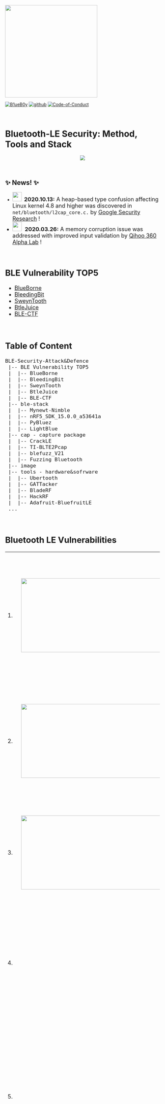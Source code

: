 <div align="left">
	<img border=0 src="logo.jpg" width="300">
</div>
<p align="left">
  <a href="https://github.com/Charmve/BLE-Security-Attack-Defence"><img src="https://img.shields.io/badge/👓-B1ueB0y-blue" alt="B1ueB0y"></a>
  <a href="https://github.com/Charmve"><img src="https://img.shields.io/badge/Github-Charmve-lightblue" alt="github"></a>
  <a href="./Code-of-Conduct.md"><img src="https://img.shields.io/badge/Licence-GPL-green" alt="Code-of-Conduct"></a>
</p>
<br>

# Bluetooth-LE Security: Method, Tools and Stack


<p align="center"><img border=0 src="profile.jpg"><br></p>
<br>


## ✨ News! ✨

- <img width="30" height="30" src="image/BlackHat.jpg">&nbsp;&nbsp;<font size="4"><b>2020.10.13:</b> A heap-based type confusion affecting Linux kernel 4.8 and higher was discovered in ``net/bluetooth/l2cap_core.c.`` by <a href="https://github.com/google/security-research" target="_blank">Google Security Research</a> !<br>
- <img width="30" height="30" src="https://static.leiphone.com/uploads/new/images/20200326/5e7c5dc11daa1.png?imageView2/2/w/740">&nbsp;&nbsp;<font size="4"><b>2020.03.26:</b> A memory corruption issue was addressed with improved input validation by <a href="https://www.leiphone.com/news/202003/gENc7OITqoxKchYo.html" target="_blank">Qihoo 360 Alpha Lab</a> !
<br>

## BLE Vulnerability TOP5
- <a href="./01_BlueBorne" target="_blank">BlueBorne</a>
- <a href="./02_BleedingBit" target="_blank">BleedingBit</a>
- <a href="./03_SweynTooth" target="_blank">SweynTooth</a>
- <a href="./04_BtleJuice" target="_blank">BtleJuice</a>
- <a href="./05_BLE-CTF" target="_blank">BLE-CTF</a>
<br>

## Table of Content
```
BLE-Security-Attack&Defence
 |-- BLE Vulnerability TOP5
 |  |-- BlueBorne
 |  |-- BleedingBit
 |  |-- SweynTooth
 |  |-- BtleJuice
 |  |-- BLE-CTF
 |-- ble-stack
 |  |-- Mynewt-Nimble
 |  |-- nRF5_SDK_15.0.0_a53641a
 |  |-- PyBluez
 |  |-- LightBlue
 |-- cap - capture package
 |  |-- CrackLE
 |  |-- TI-BLTE2Pcap
 |  |-- blefuzz_V21
 |  |-- Fuzzing Bluetooth
 |-- image
 |-- tools - hardware&sofrware
 |  |-- Ubertooth
 |  |-- GATTacker
 |  |-- BladeRF
 |  |-- HackRF
 |  |-- Adafruit-BluefruitLE
 ...
```
<br>

## Bluetooth LE Vulnerabilities

<table>
	<tr>
		<td><font size="4">1.</font></td>
		<td><center><a href="https://www.youtube.com/watch?v=WWQTlogqF1I" target="_blank"><img src="https://res.cloudinary.com/marcomontalbano/image/upload/v1601457791/video_to_markdown/images/youtube--WWQTlogqF1I-c05b58ac6eb4c4700831b2b3070cd403.jpg" alt="BlueBorne: A New Class of Airborne Attacks that can Remotely Compromise Any Linux/IoT Device" width="6816" height="240" /></a></center></td>
		<td>
			<p align="center"><b>BlueBorne</b>: A New Class of Airborne Attacks that can Remotely Compromise Any Linux/IoT Device
			<br>
			<b>Ben Seri</b> & <b>Gregory Vishnepolsky </b></p>
			<p align="left"><font size =2>In this talk we will present the ramifications of airborne attacks, which bypass all current security measures and provide hackers with a contagious attack, capable of jumping over "air-gapped" networks...</font></p>
			<p align="center"><img width="30" height="30" src="image/BlackHat.jpg"> Black Hat 2017
			<br>
			[<b><a href="https://www.armis.com/blueborne/" target="_blank">PDF</a></b> | <a href="https://github.com/Charmve/BLE-Security-Attack-Defence/tree/master/01_BlueBorne" target="_blank"><b>Project Page</b></a> |  <a href="https://www.youtube.com/watch?v=WWQTlogqF1I" target="_blank"><b>Video</b></a>  |  <a href="https://github.com/marsyy/littl_tools/tree/master/bluetooth" target="_blank"><b>PoC</b></a>]
			</p>
		</td>
	</tr>
	<tr>
		<td><font size="4">2.</font></td>
		<td><center><a href="https://www.youtube.com/watch?v=G08fh5Sa7TU" target="_blank"><img src="https://img-blog.csdnimg.cn/img_convert/127a037eb210b12e714618610e1b9697.png" alt="BtleJuice: the Bluetooth Smart Man In The Middle Framework by Damiel Cauquil" width="6816" height="240" /></a></center></td>
		<td>
			<p align="center"><b>BtleJuice</b>: the Bluetooth Smart Man In The Middle Framework 
			<br>
			<b>Damiel Cauquil</p></b>
			<p align="left" ><font size =2>A lot of Bluetooth Low Energy capable devices are spread since the last few years, offering a brand new way to compromise many “smart” objects: fitness wristbands, smart locks and padlocks and even healthcare devices. But this protocol poses some new challenges...</font>
			</p>
			<p align="center"><i><img width="30" height="30" src="image/DEFCON.jpg"> DefConference 2016 (<b>DEFCOON</b>) </i>
			<br>
			[<a href="https://www.youtube.com/watch?v=G08fh5Sa7TU" target="_blank"><b>Video</b></a> | <a href="https://speakerdeck.com/virtualabs/btlejuice-the-bluetooth-smart-mitm-framework?slide=40" target="_blank"><b>PDF</b></a> | <a href="https://github.com/Charmve/BLE-Security-Attack-Defence/tree/master/04_BtleJuice" target="_blank"><b>Project Page</b></a>]</p>
		</td>
	</tr>
	<tr>
		<td><font size="4">3.</font></td>
		<td><center><a href="https://www.youtube.com/watch?v=VHJfd9h6G2s" target="_blank"><img src="https://res.cloudinary.com/marcomontalbano/image/upload/v1601457995/video_to_markdown/images/youtube--VHJfd9h6G2s-c05b58ac6eb4c4700831b2b3070cd403.jpg" alt="Damien virtualabs Cauquil - You had better secure your BLE devices" width="6816" height="240" /></a></center></td>
		<td>
			<p align="center">You had better secure your BLE devices 
			<br>
			<b>Damiel Cauquil</b> </p>
			<p align="left"><font size =2>Sniffing and attacking Bluetooth Low Energy devices has always been a real pain. Proprietary tools do the job but cannot be tuned to fit our offensive needs, while opensource tools work sometimes, ... <br></p>
			<p align="center"><i><img width="30" height="30" src="image/DEFCON.jpg"> DefConference 2018 (<b>DEFCOON26</b>) </i>
			<br>
			[<b><a href="https://github.com/Charmve/BLE-Security-Attack-Defence/tree/master/04_BtleJuice" target="_blank">PDF</a></b> | <a href="https://github.com/Charmve/BLE-Security-Attack-Defence/tree/master/04_BtleJuice" target="_blank"><b>Project Page</b></a> | <a href="https://www.youtube.com/watch?v=VHJfd9h6G2s" target="_blank"><b>Video</b></a>]</p>
		</td>
	</tr>
	<tr>
		<td><font size="4">4.</font></td>
		<td><center><a href="https://www.youtube.com/embed/D5FIIqLWtYw?list=PLKV_4pHyTj0GUtdyOZotJJFwsjHbBT83l" target="_blank"><img src="https://res.cloudinary.com/marcomontalbano/image/upload/v1601458076/video_to_markdown/images/youtube--D5FIIqLWtYw-c05b58ac6eb4c4700831b2b3070cd403.jpg" alt="BLEEDINGBIT - Takeover of Aruba Access Point Access Point 325" width="3408" height="240" /></a></center></td>
		<td>
			<p align="center"><b>BLEEDINGBIT </b>- Takeover of Aruba Access Point Access Point 325 
			<br>
			<b>Armis</b></p>
			<p align="left" ><font size =2>In this demo, Armis will demonstrate the takeover of an Aruba Access Point Access Point 325 using a TI cc2540 BLE chip. For more information, please visit https://armis.com/bleedingbit.</font></p>
			<p align="center"><i><img width="30" height="30" src="image/armis.jpg"> BLEEDINGBIT RCE vulnerability (CVE-2018-16986) </i>
			<br>
			[<b><a href="https://www.armis.com/bleedingbit/" target="_blank">PDF</a></b> | <a href="https://github.com/Charmve/BLE-Security-Attack-Defence/tree/master/02_BLEEDINGBIT" target="_blank"><b>Project Page</b></a> | <a href="https://www.youtube.com/watch?v=D5FIIqLWtYw&list=PLKV_4pHyTj0GUtdyOZotJJFwsjHbBT83l&index=2" target="_blank"><b>Video</b></a>]</p>
		</td>
	</tr>
	<tr>
		<td><font size="4">5.</font></td>
		<td><center><a href="https://www.youtube.com/embed/oty1yTdsEXs" target="_blank"><img src="https://res.cloudinary.com/marcomontalbano/image/upload/v1601458144/video_to_markdown/images/youtube--oty1yTdsEXs-c05b58ac6eb4c4700831b2b3070cd403.jpg" alt="SweynTooth: Unleashing Mayhem over Bluetooth Low Energy" width="3408" height="240" /></a></center></td>
		<td>
			<p align="center"><b>SweynTooth</b>: Unleashing Mayhem over Bluetooth Low Energy 
			<br>
			<b>Matheus E. Garbelini</b></p>
			<p align="left" ><font size =2>The Bluetooth Low Energy (BLE) is a promising short-range communication technology for Internet-of-Things (IoT) with reduced energy consumption. Vendors implement BLE protocols in their manufactured devices compliant to Bluetooth Core Specification. Recently, several vulnerabilities were discovered in the BLE protocol ...</font>
			</p>
			<p align="center"><i><img width="30" height="30" src="image/USENIX.jpg"> <b>USENIX Security 20</b></i>
			<br>
			[<b><a href="https://www.usenix.org/conference/atc20/presentation/garbelini" target="_blank">PDF</a></b> | <a href="https://github.com/Charmve/BLE-Security-Attack-Defence/tree/master/03_SweynTooth" target="_blank"><b>Code</b></a> | <a href="https://asset-group.github.io/disclosures/sweyntooth/" target="_blank"><b>Project Page</b></a>  | <a href="https://www.youtube.com/watch?v=oty1yTdsEXs" target="_blank"><b>Video</b></a> | <a href="https://www.usenix.org/system/files/atc20-paper43-slides-garbelini.pdf" target="_blank"><b>Slides</b></a>]</p>
		</td>
	</tr>
	<tr>
		<td><font size="4">6.</font></td>
		<td><center><a href="https://www.youtube.com/embed/wIWZaSZsRc8" target="_blank"><img src="https://res.cloudinary.com/marcomontalbano/image/upload/v1601458197/video_to_markdown/images/youtube--wIWZaSZsRc8-c05b58ac6eb4c4700831b2b3070cd403.jpg" alt="BLESA: Spoofing Attacks against Reconnections in Bluetooth Low Energy" width="3408" height="240" /></a></center></td>
		<td>
			<p align="center"><b>BLESA</b>:  Spoofing Attacks against Reconnections in Bluetooth Low Energy 			
		<br>
			<b>Jianliang Wu, Yuhong Nan ..., Purdue University</b></p>
			<p align="left" ><font size =2>In this paper, we analyze the security of the BLE link-layer, focusing on the scenario in which two previously-connected devices reconnect. Based on a formal analysis of the reconnection procedure defined by the BLE specification, we highlight two critical security weaknesses in the specification. As a result, even a device implementing the BLE protocol correctly may be vulnerable to spoofing attacks...</font>
			</p>
			<p align="center"><i><img width="30" height="30" src="image/USENIX.jpg"> <b>WOOT '20</b></i>
			<br>
			[<b><a href="https://www.usenix.org/conference/woot20/presentation/wu" target="_blank">PDF</a></b> | <a href="https://github.com/Charmve/mhaiyang.github.io/blob/master/ICME2020_MCERN/index.html" target="_blank"><b>Project Page</b></a>  | <a href="https://www.youtube.com/watch?v=wIWZaSZsRc8" target="_blank"><b>Video</b></a>]</p>
		</td>
	</tr>
	<tr>
		<td><font size="4">7.</font></td>
		<td><center><a href="https://www.youtube.com/embed/uKqdb4lF0XU" target="_blank"><img src="https://res.cloudinary.com/marcomontalbano/image/upload/v1601458318/video_to_markdown/images/youtube--uKqdb4lF0XU-c05b58ac6eb4c4700831b2b3070cd403.jpg" alt="Gattacking Bluetooth Smart Devices - Introducing a New BLE Proxy Tool" width="3408" height="240" /></a></center></td>
		<td>
			<p align="center"><b>Gattacking Bluetooth Smart Devices</b> - Introducing a New BLE Proxy Tool 
			<br>
			<b>Slawomir Jasek</b></p>
			<p align="left" ><font size =2>Using a few simple tricks, we can assure the victim will connect to our impersonator device instead of the original one, and then just proxy the traffic - without consent of the mobile app or device. And here it finally becomes interesting - just imagine how many attacks you might be able to perform with the possibility to actively intercept the BLE communication....</font></p>
			<p align="center"><i><img width="30" height="30" src="image/BlackHat.jpg"> Black Hat 2016 (<b>Black Hat</b>) </i>
			<br>
			[<a href="https://www.blackhat.com/docs/us-16/materials/us-16-Jasek-GATTacking-Bluetooth-Smart-Devices-Introducing-a-New-BLE-Proxy-Tool.pdf" target="_blank"><b>Slides</b></a>]</p>
			</p>
		</td>
	</tr>
	<tr>
		<td><font size="4">8.</font></td>
		<td><center><a href="https://www.youtube.com/embed/fASGU7Og5_4" target="_blank"><img src="https://res.cloudinary.com/marcomontalbano/image/upload/v1603432192/video_to_markdown/images/youtube--fASGU7Og5_4-c05b58ac6eb4c4700831b2b3070cd403.jpg" alt="BIAS: Bluetooth Impersonation AttackS" width="3408" height="240" /></a></center></td>
		<td>
			<p align="center"><b>BIAS</b>: Bluetooth Impersonation AttackS
			<br>
			<b> Daniele Antonioli</b>, <b>Nils Ole Tippenhauer</b> & <b>Kasper Rasmussen</b></p>
			<p align="left" ><font size =2>The Bluetooth standard provides authentication mechanisms based on a long term pairing key, which are designed to protect against impersonation attacks. The BIAS attacks from <a href="https://francozappa.github.io/publication/bias/paper.pdf" target="_blank">our new paper</a> demonstrate that those mechanisms are broken, and that an attacker can exploit them to impersonate any Bluetooth master or slave device. Our attacks are standard-compliant, and can be combined with other attacks, including the <a href="https://knobattack.com/" target="_blank">KNOB attack</a>. In the paper, we also describe a low cost implementation of the attacks and our evaluation results on 30 unique Bluetooth devices using 28 unique Bluetooth chips.</font>
			</p>
			<p align="center"><i>📑 IEEE Symposium on Security and Privacy</i>
			<br>
			[<b><a href="https://francozappa.github.io/publication/bias/paper.pdf" target="_blank">PDF</a></b> | <a href="https://francozappa.github.io/publication/bias/" target="_blank"><b>Project Page</b></a>  | <a href="https://www.youtube.com/watch?v=fASGU7Og5_4&feature=emb_logo" target="_blank"><b>Video</b></a> | <a href="https://francozappa.github.io/publication/bias/slides.pdf" target="_blank"><b>Slides</b></a> | <a href="https://github.com/francozappa/bias" target="_blank"><b>PoC</b></a>]</p>
		</td>
	</tr>
	<tr>
		<td><font size="4">9.</font></td>
		<td><center><a href="https://www.youtube.com/embed/iH7VPUNz-dU" target="_blank"><img src="https://res.cloudinary.com/marcomontalbano/image/upload/v1601458374/video_to_markdown/images/youtube--iH7VPUNz-dU-c05b58ac6eb4c4700831b2b3070cd403.jpg" alt="BLEKey: Breaking Access Controls With BLEKey" width="3408" height="240" /></a></center></td>
		<td>
			<p align="center"><b>BLEKey</b>: Breaking Access Controls With BLEKey 
			<br>
			<b> Eric Evenchick</b>  &  <b>Mark Baseggio</b></p>
			<p align="left" ><font size =2>RFID access controls are broken. In this talk, we will demonstrate how to break into buildings using open-source hardware we are releasing.Over the years, we have seen research pointing to deficiencies in every aspect of access control systems: the cards...</font>
			</p>
			<p align="center"><i><img width="30" height="30" src="image/BlackHat.jpg"> Black Hat 2016 (<b>Black Hat</b>) </i>
			<br>
			[<b><a href="" target="_blank">PDF</a></b> | <a href=" " target="_blank"><b>Project Page</b></a>  | <a href="https://www.youtube.com/embed/iH7VPUNz-dU" target="_blank"><b>Video</b></a>]</p>
		</td>
	</tr>
	<tr>
		<td><font size="4">10.</font></td>
		<td><center><a href="https://www.youtube.com/embed/s79CG2Os0Nc" target="_blank"><img src="https://res.cloudinary.com/marcomontalbano/image/upload/v1601458432/video_to_markdown/images/youtube--s79CG2Os0Nc-c05b58ac6eb4c4700831b2b3070cd403.jpg" alt="MASHaBLE: Mobile Applications of Secret Handshakes Over Bluetooth LE" width="3408" height="240" /></a></center></td>
		<td>
			<p align="center"><b>MASHaBLE</b>: Mobile Applications of Secret Handshakes Over Bluetooth LE 
			<br>
			<b>Yan Michalevsky</b></p>
			<p align="left" ><font size =2>In this talk, we present new applications for cryptographic secret handshakes between mobile devices on top of Bluetooth Low-Energy (LE). Secret handshakes enable mutual authentication between parties that did not meet before (and therefore don't trust each other) but are both associated with a virtual secret group or community...</font>
			</p>
			<p align="center"><i><img width="30" height="30" src="image/BlackHat.jpg"> Black Hat 2016 (<b>Black Hat</b>) </i>
			<br>
			[<b><a href="https://www.blackhat.com/docs/asia-17/materials/asia-17-Michalevsky-MASHABLE-Mobile-Applications-Of-Secret-Handshakes-Over-Bluetooth-LE-wp.pdf" target="_blank">PDF</a></b> | <a href="https://www.blackhat.com/asia-17/briefings.html#mashable-mobile-applications-of-secret-handshakes-over-bluetooth-le" target="_blank"><b>Project Page</b></a>  | <a href="https://www.youtube.com/watch?v=s79CG2Os0Nc" target="_blank"><b>Video</b></a>]</p>
		</td>
	</tr>
	<tr>
		<td><font size="4">11.</font></td>
		<td><center><a href="https://www.youtube.com/embed/X2ARyfjzxhY" target="_blank"><img src="https://res.cloudinary.com/marcomontalbano/image/upload/v1601458478/video_to_markdown/images/youtube--X2ARyfjzxhY-c05b58ac6eb4c4700831b2b3070cd403.jpg" alt="Safe Mode Wireless Village - The Basics Of Breaking BLE v3" width="3408" height="240" /></a></center></td>
		<td>
			<p align="center"><b>Safe Mode Wireless Village</b> - The Basics Of Breaking BLE v3 
			<br>
			<b> FreqyXin</b></p>
			<p align="left" ><font size =2>Evolving over the past twenty-two years, Bluetooth, especially Bluetooth Low Energy (BLE), has become the ubiquitous backbone ...</font>
			</p>
			<p align="center"><i><img width="30" height="30" src="image/DEFCON.jpg"> DefConference 2020 (<b>DEFCOON</b>) </i>
			<br>
			[<b><a href=" " target="_blank">PDF</a></b> | <a href=" " target="_blank"><b>Project Page</b></a>  | <a href="https://www.youtube.com/watch?v=X2ARyfjzxhY" target="_blank"><b>Video</b></a>]</p>
		</td>
	</tr>
	<tr>
		<td><font size="4">12.</font></td>
		<td><center><a href="https://www.youtube.com/watch?v=v9Xg9XcnNh0" target="_blank"><img src="https://res.cloudinary.com/marcomontalbano/image/upload/v1605671088/video_to_markdown/images/youtube--v9Xg9XcnNh0-c05b58ac6eb4c4700831b2b3070cd403.jpg" alt="USENIX Security '19 - The KNOB is Broken: Exploiting Low Entropy in the Encryption Key" width="3408" height="240" /></a></center></td>
		<td>
			<p align="center"><b>Key Negotiation Of Bluetooth (KNOB)</b>: Breaking Bluetooth Security
				<br>
				<b>Daniele Antonioli, SUTD</b>
			</p>
			<p align="left" ><font size =2>We present an attack on the encryption key negotiation protocol of Bluetooth BR/EDR. The attack allows a third party, without knowledge of any secret material (such as link and encryption keys), to make two (or more) victims agree on an encryption key with only 1 byte (8 bits) of entropy. Such low entropy enables the attacker to easily brute force the negotiated encryption keys, decrypt the eavesdropped ciphertext, and inject valid encrypted messages (in real-time)....</font>
			</p>
			<p align="center"><i><img width="30" height="30" src="image/USENIX.jpg"> <b>USENIX Security 19</b></i>
			<br>
			[<b><a href="https://www.usenix.org/system/files/sec19-antonioli.pdf" target="_blank">PDF</a></b> | <a href="https://knobattack.com/" target="_blank"><b>Project Page</b></a>  | <a href="https://www.youtube.com/watch?v=v9Xg9XcnNh0" target="_blank"><b>Video</b></a> | <a href="https://github.com/francozappa/knob/tree/master/poc-internalblue" target="_blank"><b>PoC</b></a>]</p>
		</td>
	</tr>
	<tr>
		<td><font size="4">13.</font></td>
		<td><center><a href="https://www.youtube.com/embed/gCQ3iSy6R-U" target="_blank"><img src="https://res.cloudinary.com/marcomontalbano/image/upload/v1601458589/video_to_markdown/images/youtube--gCQ3iSy6R-U-c05b58ac6eb4c4700831b2b3070cd403.jpg" alt="Bluetooth Reverse Engineering: Tools and Techniques" width="3408" height="240" /></a></center></td>
		<td>
			<p align="center">Bluetooth Reverse Engineering: Tools and Techniques
			<br>
			<b>Mike Ryan, Founder</b>, ICE9 Consulting
			<p align="left" ><font size =2>With the continuing growth of IoT, more and more devices are entering the market with Bluetooth. This talk will shed some light on how these devices use Bluetooth and will cover reverse engineering techniques that in many cases can be accomplished with hardware you already have! Whether you're a Bluetooth newbie or a seasoned pro, you’ll learn something from this talk....</font>
			</p>
			<p align="center"><i><img width="30" height="30" src="image/RSA_Conference.png"> RSA Conference</i>
			<br>
			[<b><a href="https://www.blackhat.com/docs/asia-17/materials/asia-17-Michalevsky-MASHABLE-Mobile-Applications-Of-Secret-Handshakes-Over-Bluetooth-LE-wp.pdf" target="_blank">PDF</a></b> | <a href="https://www.blackhat.com/asia-17/briefings.html#mashable-mobile-applications-of-secret-handshakes-over-bluetooth-le" target="_blank"><b>Project Page</b></a>  | <a href="https://www.youtube.com/watch?v=gCQ3iSy6R-U" target="_blank"><b>Video</b></a>]</p>
		</td>
	</tr>
</table>
<br>
<br>

# <a href="https://asset-group.github.io/disclosures/sweyntooth/" target="_blank">MORE</a>


<!--
<div align="center">
    <a href="https://github.com/Charmve/"><img src="image.jpg"></a>
</div>
<br>
--->

0. BlueBorne - A New Class of Airborne Attacks that can Remotely Compromise Any Linux/IoT Device
https://www.youtube.com/watch?v=WWQTlogqF1I

   Hack.lu 2016 BtleJuice: the Bluetooth Smart Man In The Middle Framework by Damiel Cauquil
https://www.youtube.com/watch?v=G08fh5Sa7TU

1. MASHaBLE: Mobile Applications of Secret Handshakes Over Bluetooth LE
https://www.youtube.com/watch?v=s79CG2Os0Nc
2. Automatic Discovery of Evasion Vulnerabilities Using Targeted Protocol Fuzzing 
https://www.youtube.com/watch?v=NDWGwrMk3AU
3. Hacking the Wireless World with Software Defined Radio - 2.0
https://www.youtube.com/watch?v=MKbU3HhG2vk
4. Effective File Format Fuzzing – Thoughts, Techniques and Results
https://www.youtube.com/watch?v=qTTwqFRD1H8
5. Hacking the Wireless World with Software Defined Radio - 2.0
https://www.youtube.com/watch?v=x3UUazj0tkg

 
6. DEF CON 26 - Damien virtualabs Cauquil - You had better secure your BLE devices
https://www.youtube.com/watch?v=VHJfd9h6G2s&t=646s

7. DEF CON 24 Wireless Village - Jose Gutierrez and Ben Ramsey - How Do I BLE Hacking
https://www.youtube.com/watch?v=oP6sx2cObrY

8. DEF CON Safe Mode Wireless Village - FreqyXin - The Basics Of Breaking 
https://www.youtube.com/watch?v=X2ARyfjzxhY

9. DEF CON 26 - Vincent Tan - Hacking BLE Bicycle Locks for Fun and a Small Profit
https://www.youtube.com/watch?v=O-caTVpHWoY

10. DEF CON 26 WIRELESS VILLAGE - ryan holeman - BLE CTF
https://www.youtube.com/watch?v=lx5MAOyu9N0

11. DEF CON 21 - Ryan Holeman - The Bluetooth Device Database
https://www.youtube.com/watch?v=BqiIERArnA8

12. DEF CON 22 - Grant Bugher - Detecting Bluetooth Surveillance Systems
https://www.youtube.com/watch?v=85uwy0ACJJw

13. KnighTV Episode 11: Hacking BLe Devices Part 1/6: Attacking August Smart Lock Pro
https://www.youtube.com/watch?v=3e4DBk5BKLg

14. Gattacking Bluetooth Smart Devices - Introducing a New BLE Proxy Tool
https://www.youtube.com/watch?v=uKqdb4lF0XU&list=LLxFkZjbpt0KyhEv1d342SQQ&index=6&t=91s

15. Bluetooth Reverse Engineering: Tools and Techniques
https://www.youtube.com/watch?v=gCQ3iSy6R-U

16. Hopping into Enterprise Networks from Thin Air with BLEEDINGBIT
https://www.youtube.com/watch?v=ASod9cRtZf4

   漏洞预警 | BleedingBit蓝牙芯片远程代码执行漏洞 
https://www.anquanke.com/post/id/163307  https://www.secpulse.com/archives/78841.html

17. BA03 Breaking the Teeth of Bluetooth Padlocks Adrian Crenshaw
https://www.youtube.com/watch?v=k8Tp5hj6ylY

18. The NSA Playset Bluetooth Smart Attack Tools
https://www.youtube.com/watch?v=_Z4gYyrKVFM

## Code of Conduct

[免责申明 Code of Conduct](Code-of-Conduct.md)

## To-Do
- 2020.10 <a href="https://github.com/google/security-research/security/advisories/GHSA-h637-c88j-47wq" target="_blank"><b>BleedingTooth</b></a>  CVE-2020-12351 CVE-2020-12352 CVE-2020-24490<br>
- 2020.04 <a href="https://francozappa.github.io/about-bias/" target="_blank"><b>BIAS</b></a> CVE-2020-10135<br>
- 2020.03 <a href="https://github.com/google/security-research/security/advisories/GHSA-h637-c88j-47wq" target="_blank"><b>Bluewave</b></a> CVE-2020-3848 CVE-2020-3849 CVE-2020-3850<br>
- 2020.03 <a href="https://nvd.nist.gov/vuln/detail/CVE-2020-15802" target="_blank"><b>BLURtooth</b></a> CVE-2020-15802<br>
- 2020.03 <a href="https://nvd.nist.gov/vuln/detail/CVE-2020-9770" target="_blank">BLESA</a> CVE-2020-9770<br>
- 2020.03 <a href="https://knobattack.com/" target="_blank">KNOB</a> CVE-2019-9506<br>

## Citation
Use this bibtex to cite this repository:
```
@misc{BLE Security,
  title={Bluetooth LE-Security: Method, Tools and Stack},
  author={Charmve},
  year={2020.09},
  publisher={Github},
  journal={GitHub repository},
  howpublished={\url{https://github.com/Charmve/BLE-Security-Attack-Defence}},
}
```
<strong>*updade on 2020/10/23</strong> @ <a href="https://github.com/Charmve" target="_blank"><b>Charmve</b></a>
